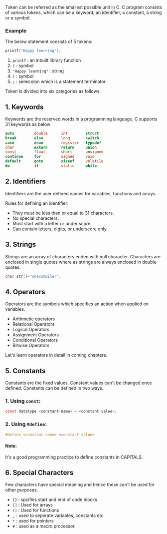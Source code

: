 
Token can be referred as the smallest possible unit in C. C program consists of various tokens, which can be a keyword, an identifier, a constant, a string or a symbol.

### Example

The below statement consists of 5 tokens:
```c    
printf("Happy learning");
```
1. `printf` : an inbuilt library function
2. `(` : symbol 
3. `"Happy learning"` : string
4. `)` : symbol
5. `;`  : semicolon which is a statement terminator


Token is divided into six categories as follows:

## 1. Keywords 

Keywords are the reserved words in a programming language. C supports 31 keywords as below

```c
auto         double      int        struct
break        else        long       switch
case         enum        register   typedef
char         extern      return     union
const        float       short      unsigned
continue     for         signed     void
default      goto        sizeof     volatile
do           if          static     while
```
## 2. Identifiers

Identifiers are the user defined names for variables, functions and arrays.

Rules for defining an identifier:
* They must be less than or equal to 31 characters.
* No special characters.
* Must start with a letter or under score.
* Can contain letters, digits, or underscore only.

## 3. Strings

Strings are an array of characters ended with null character. Characters are enclosed in single quotes where as strings are always enclosed in double quotes.

```c
char str[]="onecompiler";
```

## 4. Operators

Operators are the symbols which specifies an action when applied on variables.

* Arithmetic operators
* Relational Operators
* Logical Operators
* Assignment Operators
* Conditional Operators
* Bitwise Operators

Let's learn operators in detail in coming chapters.

## 5. Constants

Constants are the fixed values. Constant values can't be changed once defined. Constants can be defined in two ways.

### 1. Using `const`:

``` c
const datatype <constant-name> = <constant-value>;
```
### 2. Using `#define`:

```c
#define <constant-name> <constant-value>
```
#### Note: 

It's a good programming practice to define constants in CAPITALS.

## 6. Special Characters

Few characters have special meaning and hence these can't be used for other purposes.

* `{}` : spcifies start and end of code blocks
* `[]` : Used for arrays
* `()` : Used for functions
* `,` : used to seperate variables, constants etc
* `*` : used for pointers
* `#` : used as a macro processor.


